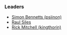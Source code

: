 ### Leaders
* [Simon Bennetts (psiinon)](mailto:psiinon@gmail.com)
* [Raul Siles](mailto:raul@raulsiles.com)
* [Rick Mitchell (kingthorin)](mailto:rick.mitchell@owasp.org)
